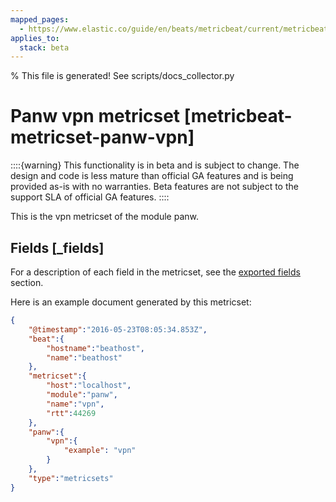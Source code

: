 ```yaml
---
mapped_pages:
  - https://www.elastic.co/guide/en/beats/metricbeat/current/metricbeat-metricset-panw-vpn.html
applies_to:
  stack: beta
---
```


% This file is generated! See scripts/docs_collector.py

# Panw vpn metricset [metricbeat-metricset-panw-vpn]

::::{warning}
This functionality is in beta and is subject to change. The design and code is less mature than official GA features and is being provided as-is with no warranties. Beta features are not subject to the support SLA of official GA features.
::::


This is the vpn metricset of the module panw.

## Fields [_fields]

For a description of each field in the metricset, see the [exported fields](/reference/metricbeat/exported-fields-panw.md) section.

Here is an example document generated by this metricset:

```json
{
    "@timestamp":"2016-05-23T08:05:34.853Z",
    "beat":{
        "hostname":"beathost",
        "name":"beathost"
    },
    "metricset":{
        "host":"localhost",
        "module":"panw",
        "name":"vpn",
        "rtt":44269
    },
    "panw":{
        "vpn":{
            "example": "vpn"
        }
    },
    "type":"metricsets"
}
```
